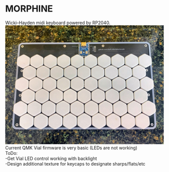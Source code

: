 # MORPHINE
Wicki–Hayden midi keyboard powered by RP2040.<br>
![](media/v1top.jpg)
Current QMK Vial firmware is very basic (LEDs are not working)<br>
 ToDo:<br>
 	-Get Vial LED control working with backlight<br>
	-Design additional texture for keycaps to designate sharps/flats/etc

